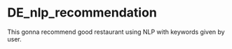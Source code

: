 # DE_nlp_recommendation
This gonna recommend good restaurant using NLP with keywords given by user. 
